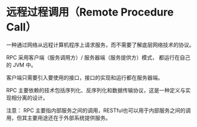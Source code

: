 # 远程过程调用（Remote Procedure Call）

一种通过网络从远程计算机程序上请求服务，而不需要了解底层网络技术的协议。

RPC 采用客户端（服务调用方）/ 服务器端（服务提供方）模式， 都运行在自己的 JVM 中。

客户端只需要引入要使用的接口，接口的实现和运行都在服务器端。

RPC 主要依赖的技术包括序列化、反序列化和数据传输协议，这是一种定义与实现相分离的设计。

注意： RPC 主要指内部服务之间的调用，RESTful也可以用于内部服务之间的调用，但其主要用途还在于外部系统提供服务。
